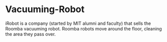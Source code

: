 # Vacuuming-Robot
iRobot is a company (started by MIT alumni and faculty) that sells the Roomba vacuuming robot. Roomba robots move around the floor, cleaning the area they pass over.
